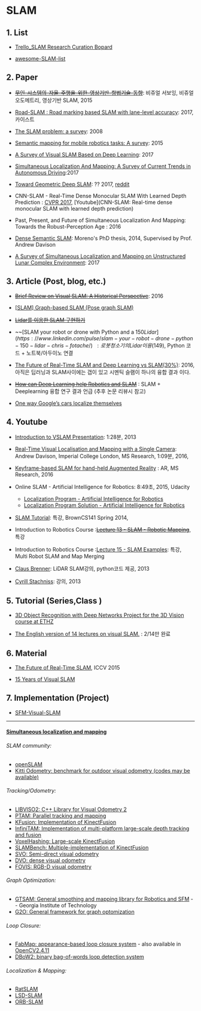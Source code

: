 


# SLAM

## 1.  List

- [Trello_SLAM Research Curation Bopard](https://trello.com/b/RPrgrqHx/slam-research-curation-board)

- [awesome-SLAM-list](https://github.com/OpenSLAM/awesome-SLAM-list)

## 2. Paper

- ~~[무인-시스템의-자율-주행을-위한-영상기반-항법기술-동향](https://goo.gl/iEGZo9)~~: 비쥬얼 서보잉, 비쥬얼 오도메트리, 영상기반 SLAM, 2015

- [Road-SLAM : Road marking based SLAM with lane-level accuracy](ieeexplore.ieee.org/document/7995958/): 2017, 카이스트

- [The SLAM problem: a survey](http://citeseerx.ist.psu.edu/viewdoc/download?doi=10.1.1.163.6439&rep=rep1&type=pdf): 2008

- [Semantic mapping for mobile robotics tasks: A survey](https://www.sciencedirect.com/science/article/pii/S0921889014003030): 2015

- [A Survey of Visual SLAM Based on Deep Learning](https://www.researchgate.net/publication/320042159_A_Survey_of_Visual_SLAM_Based_on_Deep_Learning): 2017

- [Simultaneous Localization And Mapping: A Survey of Current Trends in Autonomous Driving](https://hal.archives-ouvertes.fr/hal-01615897/file/2017-simultaneous_localization_and_mapping_a_survey_of_current_trends_in_autonomous_driving.pdf):2017

- [Toward Geometric Deep SLAM](https://arxiv.org/abs/1707.07410): ?? 2017, [reddit](https://www.reddit.com/r/MachineLearning/comments/6pm5h3/r_toward_geometric_deep_slam/)

- CNN-SLAM - Real-Time Dense Monocular SLAM With Learned Depth Prediction : [CVPR 2017](https://www.youtube.com/watch?v=fRBVMd5EU9M), [Youtube](CNN-SLAM: Real-time dense monocular SLAM with learned depth prediction)

- Past, Present, and Future of Simultaneous Localization And Mapping: Towards the Robust-Perception Age : 2016

- [Dense Semantic SLAM](https://www.doc.ic.ac.uk/~rfs09/docs/Salas-Moreno-R-2014-PhD-Thesis.pdf): Moreno's PhD thesis, 2014, Supervised by Prof. Andrew Davison

- [A Survey of Simultaneous Localization and Mapping on Unstructured Lunar Complex Environment](http://aip.scitation.org/doi/pdf/10.1063/1.5005198): 2017

## 3. Article (Post, blog, etc.)

- ~~[Brief Review on Visual SLAM: A Historical Perspective](http://fzheng.me/2016/05/30/slam-review/)~~:  2016

- [[SLAM] Graph-based SLAM (Pose graph SLAM)](http://jinyongjeong.github.io/2017/02/26/lec13_Least_square_SLAM/)

- ~~[Lidar를 이용한 SLAM 구현하기](http://blog.naver.com/gunwooyeon/221064360241)~~

- ~~[SLAM your robot or drone with Python and a $150 Lidar](https://www.linkedin.com/pulse/slam-your-robot-drone-python-150-lidar-chris-fotache/)~~: 로봇 청소기의 Lidar이용($149), Python 코드 + 노트북/아두이노 연결 
    
- [The Future of Real-Time SLAM and Deep Learning vs SLAM(30%)](http://www.computervisionblog.com/2016/01/why-slam-matters-future-of-real-time.html): 2016,아직은 딥러닝과 SLAM사이에는 갭이 있고 시멘틱 슬램이 하나의 융합 결과 이다. 

- ~~[How can Deep Learning help Robotics and SLAM](https://nicolovaligi.com/deep-learning-robotics-slam.html)~~ : SLAM + Deeplearning 융합 연구 결과 언급 (추후 논문 리뷰시 참고)

- [One way Google’s cars localize themselves](https://mappingignorance.org/2014/04/07/one-way-googles-cars-localize/)

## 4. Youtube 

- [Introduction to VSLAM Presentation](https://www.youtube.com/watch?v=s0W4kW-ZVAg): 1:28분, 2013

- [Real-Time Visual Localisation and Mapping with a Single Camera](https://www.youtube.com/watch?v=07J-var0wUw): Andrew Davison, Imperial College London, MS Research, 1:09분, 2016,

- [Keyframe-based SLAM for hand-held Augmented Reality](https://www.youtube.com/watch?v=UPLROIlyBWs) : AR, MS Research, 2016

- Online SLAM - Artificial Intelligence for Robotics: 8:49초, 2015, Udacity
    - [Localization Program - Artificial Intelligence for Robotics](https://www.youtube.com/watch?v=9a42_zEeeA0)
    - [Localization Program Solution - Artificial Intelligence for Robotics](https://www.youtube.com/watch?v=37McU8k7FN8)

- [SLAM Tutorial](https://www.youtube.com/watch?v=3s3W3EOFBY4): 특강, BrownCS141 Spring 2014, 

- Introduction to Robotics Course :~~[Lecture 13 - SLAM - Robotic Mapping](https://www.youtube.com/watch?v=xoULHsN3bjQ)~~, 특강

- Introduction to Robotics Course :[Lecture 15 - SLAM Examples](https://www.youtube.com/watch?v=tevKOba4sUs): 특강, Multi Robot SLAM and Map Merging

- [Claus Brenner](https://www.youtube.com/watch?v=B2qzYCeT9oQ&list=PLpUPoM7Rgzi_7YWn14Va2FODh7LzADBSm&index=1): LiDAR SLAM강의, python코드 제공, 2013

- [Cyrill Stachniss](https://www.youtube.com/playlist?list=PLgnQpQtFTOGQrZ4O5QzbIHgl3b1JHimN_): 강의, 2013



## 5.  Tutorial (Series,Class )

- [3D Object Recognition with Deep Networks Project for the 3D Vision course at ETHZ](https://github.com/tobiagru/Deep-3D-Obj-Recognition)

- [The English version of 14 lectures on visual SLAM.](https://gaoxiang12.github.io/slambook-en/) : 2/14만 완료 




## 6.  Material 

- [The Future of Real-Time SLAM](http://wp.doc.ic.ac.uk/thefutureofslam/programme/), ICCV 2015

- [15 Years of Visual SLAM](https://goo.gl/whxtPq)

## 7.  Implementation (Project)

- [SFM-Visual-SLAM](https://github.com/marknabil/SFM-Visual-SLAM)

---
#### [Simultaneous localization and mapping](https://github.com/vsooda/awesome-computer-vision/blob/master/README.md#simultaneous-localization-and-mapping)

###### SLAM community:
* [openSLAM](https://www.openslam.org/)
* [Kitti Odometry: benchmark for outdoor visual odometry (codes may be available)](http://www.cvlibs.net/datasets/kitti/eval_odometry.php)

###### Tracking/Odometry:
* [LIBVISO2: C++ Library for Visual Odometry 2](http://www.cvlibs.net/software/libviso/)
* [PTAM: Parallel tracking and mapping](http://www.robots.ox.ac.uk/~gk/PTAM/)
* [KFusion: Implementation of KinectFusion](https://github.com/GerhardR/kfusion)
* [InfiniTAM: Implementation of multi-platform large-scale depth tracking and fusion](http://www.robots.ox.ac.uk/~victor/infinitam/)
* [VoxelHashing: Large-scale KinectFusion](https://github.com/nachtmar/VoxelHashing)
* [SLAMBench: Multiple-implementation of KinectFusion](http://apt.cs.manchester.ac.uk/projects/PAMELA/tools/SLAMBench/)
* [SVO: Semi-direct visual odometry](https://github.com/uzh-rpg/rpg_svo)
* [DVO: dense visual odometry](https://github.com/tum-vision/dvo_slam)
* [FOVIS: RGB-D visual odometry](https://code.google.com/p/fovis/)

###### Graph Optimization:
* [GTSAM: General smoothing and mapping library for Robotics and SFM](https://collab.cc.gatech.edu/borg/gtsam?destination=node%2F299) -- Georgia Institute of Technology
* [G2O: General framework for graph optomization](https://github.com/RainerKuemmerle/g2o)

###### Loop Closure:
* [FabMap: appearance-based loop closure system](http://www.robots.ox.ac.uk/~mjc/Software.htm) - also available in [OpenCV2.4.11](http://docs.opencv.org/modules/contrib/doc/openfabmap.html)
* [DBoW2: binary bag-of-words loop detection system](http://webdiis.unizar.es/~dorian/index.php?p=32)

###### Localization & Mapping:
* [RatSLAM](https://code.google.com/p/ratslam/)
* [LSD-SLAM](https://github.com/tum-vision/lsd_slam)
* [ORB-SLAM](https://github.com/raulmur/ORB_SLAM)
